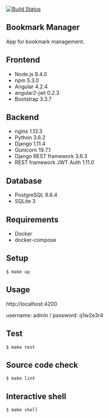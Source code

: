 [![Build Status](https://travis-ci.org/fellipecastro/bookmark-manager.svg?branch=master)](https://travis-ci.org/fellipecastro/bookmark-manager)

**Bookmark Manager**
----
  App for bookmark management.
  
## Frontend

* Node.js 8.4.0
* npm 5.3.0
* Angular 4.2.4
* angular2-jwt 0.2.3
* Bootstrap 3.3.7

## Backend

* nginx 1.13.3
* Python 3.6.2
* Django 1.11.4
* Gunicorn 19.7.1
* Django REST framework 3.6.3
* REST framework JWT Auth 1.11.0

## Database

* PostgreSQL 9.6.4
* SQLite 3

## Requirements

* Docker
* docker-compose

## Setup

  ```$ make up```

## Usage

  http://localhost:4200

  username: admin / password: q1w2e3r4

## Test

  ```$ make test```

## Source code check

  ```$ make lint```

## Interactive shell

  ```$ make shell```
